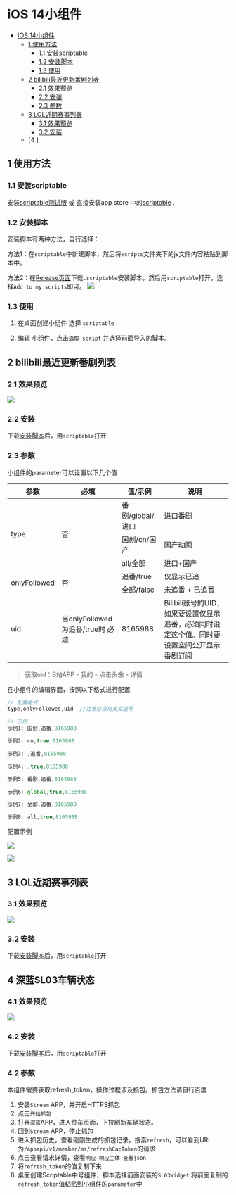 # iOS 14小组件
* [iOS 14小组件](#ios-14%E5%B0%8F%E7%BB%84%E4%BB%B6)
  * [1 使用方法](#1-%E4%BD%BF%E7%94%A8%E6%96%B9%E6%B3%95)
    * [1\.1 安装scriptable](#11-%E5%AE%89%E8%A3%85scriptable)
    * [1\.2 安装脚本](#12-%E5%AE%89%E8%A3%85%E8%84%9A%E6%9C%AC)
    * [1\.3 使用](#13-%E4%BD%BF%E7%94%A8)
  * [2 bilibili最近更新番剧列表](#2-bilibili%E6%9C%80%E8%BF%91%E6%9B%B4%E6%96%B0%E7%95%AA%E5%89%A7%E5%88%97%E8%A1%A8)
    * [2\.1 效果预览](#21-%E6%95%88%E6%9E%9C%E9%A2%84%E8%A7%88)
    * [2\.2 安装](#22-%E5%AE%89%E8%A3%85)
    * [2\.3 参数](#23-%E5%8F%82%E6%95%B0)
  * [3 LOL近期赛事列表](#3-lol%E8%BF%91%E6%9C%9F%E8%B5%9B%E4%BA%8B%E5%88%97%E8%A1%A8)
    * [3\.1 效果预览](#31-%E6%95%88%E6%9E%9C%E9%A2%84%E8%A7%88)
    * [3\.2 安装](#32-%E5%AE%89%E8%A3%85)
  * [4 ]

## 1 使用方法
### 1.1 安装scriptable
安装[scriptable测试版](https://testflight.apple.com/join/uN1vTqxk) 或 直接安装app store 中的[scriptable](https://apps.apple.com/cn/app/scriptable/id1405459188) .
<!-- > 这里建议安装测试版，因为测试版支持更多特性，且我的脚本一般是以测试版为基础编写的。 -->

### 1.2 安装脚本
安装脚本有两种方法，自行选择：

方法1：在`scriptable`中新建脚本，然后将`scripts`文件夹下的js文件内容粘贴到脚本中。

方法2：在[Release页面](https://github.com/zkytech/iOS14-widgets-for-scriptable/releases)下载`.scriptable`安装脚本，然后用`scriptable`打开，选择`Add to my scripts`即可。
![](./preview/安装脚本.jpg)

### 1.3 使用
1. 在桌面创建小组件 选择 `scriptable`

2. 编辑 小组件，点击`选取 script` 并选择前面导入的脚本。


## 2 bilibili最近更新番剧列表

### 2.1 效果预览

![](./preview/bilibili预览.JPEG)

### 2.2 安装

下载[安装脚本](https://github.com/zkytech/iOS14-widgets-for-scriptable/releases/download/1.0.1/bilibili.scriptable)后，用`scriptable`打开

### 2.3 参数

小组件的parameter可以设置以下几个值

<table>
    <thead>
        <tr>
            <th>参数</th> <th>必填</th> <th>值/示例</th> <th>说明</th> 
        </tr>
    </thead>
    <tbody>
        <tr>
            <td rowspan="3">type</td> <td rowspan="3">否</td> <td>番剧/global/进口</td> <td>进口番剧</td>
        </tr>
        <tr>
            <td>国创/cn/国产</td> <td>国产动画</td>
        </tr>
        <tr>
            <td>all/全部</td> <td>进口+国产</td>
        </tr>
        <tr>
            <td rowspan="2">onlyFollowed</td> <td rowspan = "2">否</td> <td>追番/true</td> <td>仅显示已追</td>
        </tr>
        <tr>
            <td>全部/false</td> <td>未追番 + 已追番</td>
        </tr>
        <tr>
            <td>uid</td> <td>当onlyFollowed为追番/true时 必填</td> <td>8165988</td> <td>Bilibili账号的UID，如果要设置仅显示追番，必须同时设定这个值。同时要设置空间公开显示番剧订阅</td>
        </tr>
    </tbody>
</table>

> 获取uid：B站APP - 我的 - 点击头像 - 详情

在小组件的编辑界面，按照以下格式进行配置

```javascript
// 配置格式
type,onlyFollowed,uid  //注意必须用英文逗号

// 示例
示例1: 国创,追番,8165988

示例2: cn,true,8165988

示例3: ,追番,8165988

示例4: ,true,8165988

示例5: 番剧,追番,8165988

示例6: global,true,8165988

示例7: 全部,追番,8165988

示例8: all,true,8165988
```

配置示例

![](preview/bilibili配置1.jpg)


![](preview/bilibili配置2.jpg)

## 3 LOL近期赛事列表

### 3.1 效果预览

![](./preview/LOL预览.png)

### 3.2 安装

下载[安装脚本](https://github.com/zkytech/iOS14-widgets-for-scriptable/releases/download/1.0.1/lol.scriptable)后，用`scriptable`打开

## 4 深蓝SL03车辆状态
### 4.1 效果预览
![](./preview/SL03%E9%A2%84%E8%A7%88.jpg)

### 4.2 安装
下载[安装脚本](https://github.com/zkytech/iOS14-widgets-for-scriptable/releases/download/1.0.1/SL03.scriptable)后，用`scriptable`打开

### 4.2 参数

本组件需要获取refresh_token，操作过程涉及抓包。抓包方法请自行百度

1. 安装`Stream` APP，并开启HTTPS抓包
2. 点击`开始抓包`
3. 打开`深蓝`APP，进入控车页面，下拉刷新车辆状态。
4. 回到`Stream` APP，停止抓包
5. 进入抓包历史，查看刚刚生成的抓包记录，搜索`refresh`，可以看到URI为`/appapi/v1/member/ms/refreshCacToken`的请求
6. 点击查看请求详情，查看`响应-响应主体-查看json`
7. 将`refresh_token`的值复制下来
8. 桌面创建Scriptable中号组件，脚本选择前面安装的`SL03Widget`,将前面复制的`refresh_token`值粘贴到小组件的`parameter`中